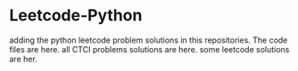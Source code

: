 # Leetcode-Python
adding the python leetcode problem solutions in this repositories. 
The code files are here.
all CTCI problems solutions are here.
some leetcode solutions are her.



















































































































































































































































































































































































































































































































































































































































